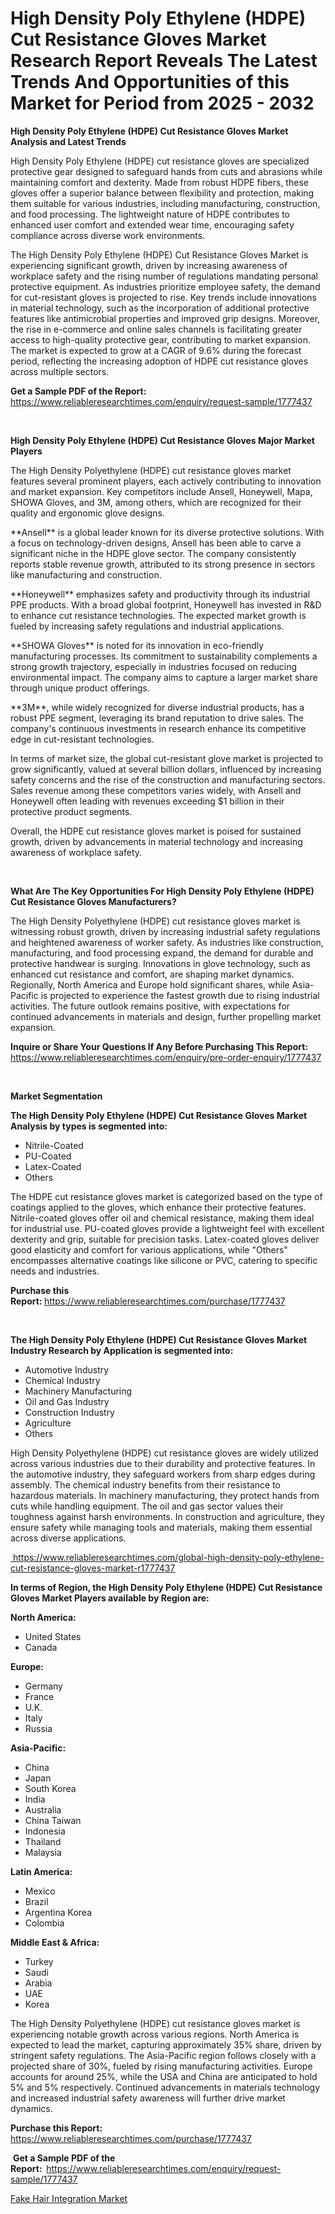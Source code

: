 <p><h1>High Density Poly Ethylene (HDPE) Cut Resistance Gloves Market Research Report Reveals The Latest Trends And Opportunities of this Market for Period from 2025 - 2032</h1></p><p><strong>High Density Poly Ethylene (HDPE) Cut Resistance Gloves Market Analysis and Latest Trends</strong></p>
<p><p>High Density Poly Ethylene (HDPE) cut resistance gloves are specialized protective gear designed to safeguard hands from cuts and abrasions while maintaining comfort and dexterity. Made from robust HDPE fibers, these gloves offer a superior balance between flexibility and protection, making them suitable for various industries, including manufacturing, construction, and food processing. The lightweight nature of HDPE contributes to enhanced user comfort and extended wear time, encouraging safety compliance across diverse work environments.</p><p>The High Density Poly Ethylene (HDPE) Cut Resistance Gloves Market is experiencing significant growth, driven by increasing awareness of workplace safety and the rising number of regulations mandating personal protective equipment. As industries prioritize employee safety, the demand for cut-resistant gloves is projected to rise. Key trends include innovations in material technology, such as the incorporation of additional protective features like antimicrobial properties and improved grip designs. Moreover, the rise in e-commerce and online sales channels is facilitating greater access to high-quality protective gear, contributing to market expansion. The market is expected to grow at a CAGR of 9.6% during the forecast period, reflecting the increasing adoption of HDPE cut resistance gloves across multiple sectors.</p></p>
<p><strong>Get a Sample PDF of the Report:&nbsp;</strong> <a href="https://www.reliableresearchtimes.com/enquiry/request-sample/1777437?utm_campaign=1581&utm_medium=2&utm_source=Github&utm_content=ia&utm_term=09022025&utm_id=high-density-poly-ethylene-hdpe-cut-resistance-gloves">https://www.reliableresearchtimes.com/enquiry/request-sample/1777437</a></p>
<p>&nbsp;</p>
<p><strong>High Density Poly Ethylene (HDPE) Cut Resistance Gloves Major Market Players</strong></p>
<p><p>The High Density Polyethylene (HDPE) cut resistance gloves market features several prominent players, each actively contributing to innovation and market expansion. Key competitors include Ansell, Honeywell, Mapa, SHOWA Gloves, and 3M, among others, which are recognized for their quality and ergonomic glove designs.</p><p>**Ansell** is a global leader known for its diverse protective solutions. With a focus on technology-driven designs, Ansell has been able to carve a significant niche in the HDPE glove sector. The company consistently reports stable revenue growth, attributed to its strong presence in sectors like manufacturing and construction.</p><p>**Honeywell** emphasizes safety and productivity through its industrial PPE products. With a broad global footprint, Honeywell has invested in R&D to enhance cut resistance technologies. The expected market growth is fueled by increasing safety regulations and industrial applications.</p><p>**SHOWA Gloves** is noted for its innovation in eco-friendly manufacturing processes. Its commitment to sustainability complements a strong growth trajectory, especially in industries focused on reducing environmental impact. The company aims to capture a larger market share through unique product offerings.</p><p>**3M**, while widely recognized for diverse industrial products, has a robust PPE segment, leveraging its brand reputation to drive sales. The company's continuous investments in research enhance its competitive edge in cut-resistant technologies.</p><p>In terms of market size, the global cut-resistant glove market is projected to grow significantly, valued at several billion dollars, influenced by increasing safety concerns and the rise of the construction and manufacturing sectors. Sales revenue among these competitors varies widely, with Ansell and Honeywell often leading with revenues exceeding $1 billion in their protective product segments.</p><p>Overall, the HDPE cut resistance gloves market is poised for sustained growth, driven by advancements in material technology and increasing awareness of workplace safety.</p></p>
<p>&nbsp;</p>
<p><strong>What Are The Key Opportunities For High Density Poly Ethylene (HDPE) Cut Resistance Gloves Manufacturers?</strong></p>
<p><p>The High Density Polyethylene (HDPE) cut resistance gloves market is witnessing robust growth, driven by increasing industrial safety regulations and heightened awareness of worker safety. As industries like construction, manufacturing, and food processing expand, the demand for durable and protective handwear is surging. Innovations in glove technology, such as enhanced cut resistance and comfort, are shaping market dynamics. Regionally, North America and Europe hold significant shares, while Asia-Pacific is projected to experience the fastest growth due to rising industrial activities. The future outlook remains positive, with expectations for continued advancements in materials and design, further propelling market expansion.</p></p>
<p><strong>Inquire or Share Your Questions If Any Before Purchasing This Report:</strong> <a href="https://www.reliableresearchtimes.com/enquiry/pre-order-enquiry/1777437?utm_campaign=1581&utm_medium=2&utm_source=Github&utm_content=ia&utm_term=09022025&utm_id=high-density-poly-ethylene-hdpe-cut-resistance-gloves">https://www.reliableresearchtimes.com/enquiry/pre-order-enquiry/1777437</a></p>
<p>&nbsp;</p>
<p><strong>Market Segmentation</strong></p>
<p><strong>The High Density Poly Ethylene (HDPE) Cut Resistance Gloves Market Analysis by types is segmented into:</strong></p>
<p><ul><li>Nitrile-Coated</li><li>PU-Coated</li><li>Latex-Coated</li><li>Others</li></ul></p>
<p><p>The HDPE cut resistance gloves market is categorized based on the type of coatings applied to the gloves, which enhance their protective features. Nitrile-coated gloves offer oil and chemical resistance, making them ideal for industrial use. PU-coated gloves provide a lightweight feel with excellent dexterity and grip, suitable for precision tasks. Latex-coated gloves deliver good elasticity and comfort for various applications, while "Others" encompasses alternative coatings like silicone or PVC, catering to specific needs and industries.</p></p>
<p><strong>Purchase this Report:&nbsp;</strong><a href="https://www.reliableresearchtimes.com/purchase/1777437?utm_campaign=1581&utm_medium=2&utm_source=Github&utm_content=ia&utm_term=09022025&utm_id=high-density-poly-ethylene-hdpe-cut-resistance-gloves">https://www.reliableresearchtimes.com/purchase/1777437</a></p>
<p>&nbsp;</p>
<p><strong>The High Density Poly Ethylene (HDPE) Cut Resistance Gloves Market Industry Research by Application is segmented into:</strong></p>
<p><ul><li>Automotive Industry</li><li>Chemical Industry</li><li>Machinery Manufacturing</li><li>Oil and Gas Industry</li><li>Construction Industry</li><li>Agriculture</li><li>Others</li></ul></p>
<p><p>High Density Polyethylene (HDPE) cut resistance gloves are widely utilized across various industries due to their durability and protective features. In the automotive industry, they safeguard workers from sharp edges during assembly. The chemical industry benefits from their resistance to hazardous materials. In machinery manufacturing, they protect hands from cuts while handling equipment. The oil and gas sector values their toughness against harsh environments. In construction and agriculture, they ensure safety while managing tools and materials, making them essential across diverse applications.</p></p>
<p><a href="https://www.reliableresearchtimes.com/global-high-density-poly-ethylene-cut-resistance-gloves-market-r1777437?utm_campaign=1581&utm_medium=2&utm_source=Github&utm_content=ia&utm_term=09022025&utm_id=high-density-poly-ethylene-hdpe-cut-resistance-gloves">&nbsp;https://www.reliableresearchtimes.com/global-high-density-poly-ethylene-cut-resistance-gloves-market-r1777437</a></p>
<p><strong>In terms of Region, the High Density Poly Ethylene (HDPE) Cut Resistance Gloves Market Players available by Region are:</strong></p>
<p>
    <p> <strong> North America: </strong>
        <ul>
            <li>United States</li>
            <li>Canada</li>
        </ul>
        </p> 
    <p> <strong> Europe: </strong>
        <ul>
            <li>Germany</li>
            <li>France</li>
            <li>U.K.</li>
            <li>Italy</li>
            <li>Russia</li>
        </ul>
        </p> 
    <p> <strong> Asia-Pacific: </strong>
        <ul>
            <li>China</li>
            <li>Japan</li>
            <li>South Korea</li>
            <li>India</li>
            <li>Australia</li>
            <li>China Taiwan</li>
            <li>Indonesia</li>
            <li>Thailand</li>
            <li>Malaysia</li>
        </ul>
        </p> 
    <p> <strong> Latin America: </strong>
        <ul>
            <li>Mexico</li>
            <li>Brazil</li>
            <li>Argentina Korea</li>
            <li>Colombia</li>
        </ul>
        </p> 
    <p> <strong> Middle East & Africa: </strong>
        <ul>
            <li>Turkey</li>
            <li>Saudi</li>
            <li>Arabia</li>
            <li>UAE</li>
            <li>Korea</li>
        </ul>
    </p>
    </p>
<p><p>The High Density Polyethylene (HDPE) cut resistance gloves market is experiencing notable growth across various regions. North America is expected to lead the market, capturing approximately 35% share, driven by stringent safety regulations. The Asia-Pacific region follows closely with a projected share of 30%, fueled by rising manufacturing activities. Europe accounts for around 25%, while the USA and China are anticipated to hold 5% and 5% respectively. Continued advancements in materials technology and increased industrial safety awareness will further drive market dynamics.</p></p>
<p><strong>Purchase this Report: </strong><a href="https://www.reliableresearchtimes.com/purchase/1777437?utm_campaign=1581&utm_medium=2&utm_source=Github&utm_content=ia&utm_term=09022025&utm_id=high-density-poly-ethylene-hdpe-cut-resistance-gloves">https://www.reliableresearchtimes.com/purchase/1777437</a></p>
<p>&nbsp;<strong>Get a Sample PDF of the Report:&nbsp;&nbsp;</strong><a href="https://www.reliableresearchtimes.com/enquiry/request-sample/1777437?utm_campaign=1581&utm_medium=2&utm_source=Github&utm_content=ia&utm_term=09022025&utm_id=high-density-poly-ethylene-hdpe-cut-resistance-gloves">https://www.reliableresearchtimes.com/enquiry/request-sample/1777437</a></p>
<p><strong></strong></p>
<p><p><a href="https://github.com/mookiesville/Market-Research-Report-List-1/blob/main/fake-hair-integration-market.md?utm_campaign=1581&utm_medium=2&utm_source=Github&utm_content=ia&utm_term=09022025&utm_id=high-density-poly-ethylene-hdpe-cut-resistance-gloves">Fake Hair Integration Market</a></p></p>